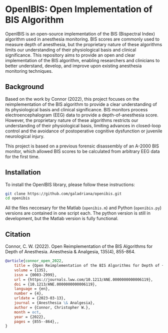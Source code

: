 # **OpenIBIS: Open Implementation of BIS Algorithm**

OpenIBIS is an open-source implementation of the BIS (Bispectral Index) algorithm used in anesthesia monitoring. BIS scores are commonly used to measure depth of anesthesia, but the proprietary nature of these algorithms limits our understanding of their physiological basis and clinical significance. This repository aims to provide an open and clear implementation of the BIS algorithm, enabling researchers and clinicians to better understand, develop, and improve upon existing anesthesia monitoring techniques.

## **Background**
Based on the work by Connor (2022), this project focuses on the reimplementation of the BIS algorithm to provide a clear understanding of its physiological basis and clinical significance. BIS monitors process electroencephalogram (EEG) data to provide a depth-of-anesthesia score. However, the proprietary nature of these algorithms restricts our understanding of their physiological basis, limiting advances in closed-loop control and the avoidance of postoperative cognitive dysfunction or juvenile neurological injury.

This project is based on a previous forensic disassembly of an A-2000 BIS monitor, which allowed BIS scores to be calculated from arbitrary EEG data for the first time. 



## **Installation**
To install the OpenIBIS library, please follow these instructions:

```bash
git clone https://github.com/galadriana/openibis.git
cd openibis
```

All the files neccesary for the Matlab (`openibis.m`) and Python (`openibis.py`) versions are contained in one script each. The python version is still in development, but the Matlab version is fully functional.





## **Citation**
Connor, C. W. (2022). Open Reimplementation of the BIS Algorithms for Depth of Anesthesia. Anesthesia & Analgesia, 135(4), 855-864.


```bibtex
@article{connor_open_2022,
	title = {Open Reimplementation of the BIS Algorithms for Depth of {Anesthesia}},
	volume = {135},
	issn = {0003-2999},
	url = {https://journals.lww.com/10.1213/ANE.0000000000006119},
	doi = {10.1213/ANE.0000000000006119},
	language = {en},
	number = {4},
	urldate = {2023-03-13},
	journal = {Anesthesia \& Analgesia},
	author = {Connor, Christopher W.},
	month = oct,
	year = {2022},
	pages = {855--864},,
}
```